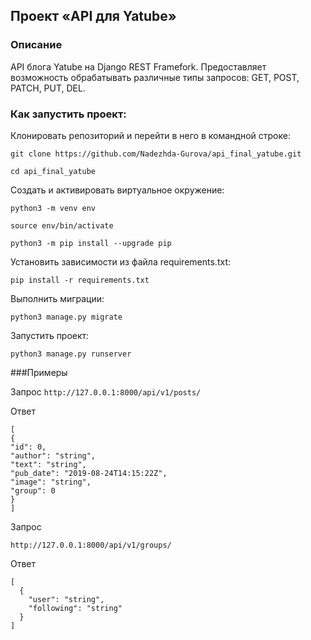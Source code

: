 ## Проект «API для Yatube»
### Описание
API блога Yatube на Django REST Framefork. Предоставляет возможность 
обрабатывать различные типы запросов: GET, POST, PATCH, PUT, DEL.

### Как запустить проект:

Клонировать репозиторий и перейти в него в командной строке:

```
git clone https://github.com/Nadezhda-Gurova/api_final_yatube.git
```

```
cd api_final_yatube
```

Cоздать и активировать виртуальное окружение:

```
python3 -m venv env
```

```
source env/bin/activate
```

```
python3 -m pip install --upgrade pip
```

Установить зависимости из файла requirements.txt:

```
pip install -r requirements.txt
```

Выполнить миграции:

```
python3 manage.py migrate
```

Запустить проект:

```
python3 manage.py runserver
```

###Примеры 

Запрос
```http://127.0.0.1:8000/api/v1/posts/```


Ответ
```
[
{
"id": 0,
"author": "string",
"text": "string",
"pub_date": "2019-08-24T14:15:22Z",
"image": "string",
"group": 0
}
]
```
Запрос

```http://127.0.0.1:8000/api/v1/groups/```


Ответ
```
[
  {
    "user": "string",
    "following": "string"
  }
]
```

